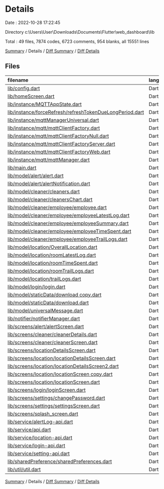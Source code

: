 # Details

Date : 2022-10-28 17:22:45

Directory c:\\Users\\User\\Downloads\\Documents\\Flutter\\web_dashboard\\lib

Total : 49 files,  7874 codes, 6723 comments, 954 blanks, all 15551 lines

[Summary](results.md) / Details / [Diff Summary](diff.md) / [Diff Details](diff-details.md)

## Files
| filename | language | code | comment | blank | total |
| :--- | :--- | ---: | ---: | ---: | ---: |
| [lib/config.dart](/lib/config.dart) | Dart | 9 | 2 | 2 | 13 |
| [lib/homeScreen.dart](/lib/homeScreen.dart) | Dart | 189 | 32 | 18 | 239 |
| [lib/instance/MQTTAppState.dart](/lib/instance/MQTTAppState.dart) | Dart | 20 | 1 | 7 | 28 |
| [lib/instance/forceRefresh/refreshTokenDueLongPeriod.dart](/lib/instance/forceRefresh/refreshTokenDueLongPeriod.dart) | Dart | 59 | 11 | 7 | 77 |
| [lib/instance/mqttManagerUniversal.dart](/lib/instance/mqttManagerUniversal.dart) | Dart | 0 | 333 | 56 | 389 |
| [lib/instance/mqtt/mqttClientFactory.dart](/lib/instance/mqtt/mqttClientFactory.dart) | Dart | 3 | 0 | 1 | 4 |
| [lib/instance/mqtt/mqttClientFactoryNull.dart](/lib/instance/mqtt/mqttClientFactoryNull.dart) | Dart | 4 | 0 | 2 | 6 |
| [lib/instance/mqtt/mqttClientFactoryServer.dart](/lib/instance/mqtt/mqttClientFactoryServer.dart) | Dart | 17 | 6 | 6 | 29 |
| [lib/instance/mqtt/mqttClientFactoryWeb.dart](/lib/instance/mqtt/mqttClientFactoryWeb.dart) | Dart | 16 | 3 | 6 | 25 |
| [lib/instance/mqtt/mqttManager.dart](/lib/instance/mqtt/mqttManager.dart) | Dart | 192 | 57 | 51 | 300 |
| [lib/main.dart](/lib/main.dart) | Dart | 43 | 3 | 7 | 53 |
| [lib/model/alert/alert.dart](/lib/model/alert/alert.dart) | Dart | 121 | 0 | 19 | 140 |
| [lib/model/alert/alertNotification.dart](/lib/model/alert/alertNotification.dart) | Dart | 22 | 0 | 4 | 26 |
| [lib/model/cleaner/cleaners.dart](/lib/model/cleaner/cleaners.dart) | Dart | 45 | 0 | 9 | 54 |
| [lib/model/cleaner/cleanersChart.dart](/lib/model/cleaner/cleanersChart.dart) | Dart | 90 | 0 | 15 | 105 |
| [lib/model/cleaner/employee/employee.dart](/lib/model/cleaner/employee/employee.dart) | Dart | 194 | 0 | 25 | 219 |
| [lib/model/cleaner/employee/employeeLatestLog.dart](/lib/model/cleaner/employee/employeeLatestLog.dart) | Dart | 118 | 0 | 16 | 134 |
| [lib/model/cleaner/employee/employeeSummary.dart](/lib/model/cleaner/employee/employeeSummary.dart) | Dart | 130 | 0 | 16 | 146 |
| [lib/model/cleaner/employee/employeeTimeSpent.dart](/lib/model/cleaner/employee/employeeTimeSpent.dart) | Dart | 43 | 0 | 8 | 51 |
| [lib/model/cleaner/employee/employeeTrailLogs.dart](/lib/model/cleaner/employee/employeeTrailLogs.dart) | Dart | 193 | 0 | 25 | 218 |
| [lib/model/location/OverallLocation.dart](/lib/model/location/OverallLocation.dart) | Dart | 53 | 0 | 10 | 63 |
| [lib/model/location/roomLatestLog.dart](/lib/model/location/roomLatestLog.dart) | Dart | 134 | 0 | 20 | 154 |
| [lib/model/location/roomTimeSpent.dart](/lib/model/location/roomTimeSpent.dart) | Dart | 88 | 0 | 15 | 103 |
| [lib/model/location/roomTrailLogs.dart](/lib/model/location/roomTrailLogs.dart) | Dart | 173 | 0 | 20 | 193 |
| [lib/model/location/trailLogs.dart](/lib/model/location/trailLogs.dart) | Dart | 148 | 0 | 30 | 178 |
| [lib/model/login/login.dart](/lib/model/login/login.dart) | Dart | 175 | 0 | 35 | 210 |
| [lib/model/staticData/download copy.dart](/lib/model/staticData/download%20copy.dart) | Dart | 242 | 5 | 33 | 280 |
| [lib/model/staticData/download.dart](/lib/model/staticData/download.dart) | Dart | 0 | 4,018 | 81 | 4,099 |
| [lib/model/universalMessage.dart](/lib/model/universalMessage.dart) | Dart | 25 | 0 | 4 | 29 |
| [lib/notifier/notifierManager.dart](/lib/notifier/notifierManager.dart) | Dart | 164 | 3 | 23 | 190 |
| [lib/screens/alert/alertScreen.dart](/lib/screens/alert/alertScreen.dart) | Dart | 624 | 107 | 35 | 766 |
| [lib/screens/cleaner/cleanerDetails.dart](/lib/screens/cleaner/cleanerDetails.dart) | Dart | 448 | 46 | 22 | 516 |
| [lib/screens/cleaner/cleanerScreen.dart](/lib/screens/cleaner/cleanerScreen.dart) | Dart | 881 | 82 | 48 | 1,011 |
| [lib/screens/locationDetailsScreen.dart](/lib/screens/locationDetailsScreen.dart) | Dart | 0 | 937 | 32 | 969 |
| [lib/screens/location/locationDetailsScreen.dart](/lib/screens/location/locationDetailsScreen.dart) | Dart | 856 | 81 | 31 | 968 |
| [lib/screens/location/locationDetailsScreen2.dart](/lib/screens/location/locationDetailsScreen2.dart) | Dart | 496 | 42 | 21 | 559 |
| [lib/screens/location/locationScreen copy.dart](/lib/screens/location/locationScreen%20copy.dart) | Dart | 891 | 155 | 57 | 1,103 |
| [lib/screens/location/locationScreen.dart](/lib/screens/location/locationScreen.dart) | Dart | 0 | 533 | 20 | 553 |
| [lib/screens/login/loginScreen.dart](/lib/screens/login/loginScreen.dart) | Dart | 230 | 26 | 14 | 270 |
| [lib/screens/settings/changePassword.dart](/lib/screens/settings/changePassword.dart) | Dart | 256 | 28 | 21 | 305 |
| [lib/screens/settings/settingsScreen.dart](/lib/screens/settings/settingsScreen.dart) | Dart | 142 | 29 | 10 | 181 |
| [lib/screens/splash_screen.dart](/lib/screens/splash_screen.dart) | Dart | 0 | 32 | 6 | 38 |
| [lib/service/alertLog-api.dart](/lib/service/alertLog-api.dart) | Dart | 26 | 0 | 5 | 31 |
| [lib/service/api.dart](/lib/service/api.dart) | Dart | 78 | 2 | 11 | 91 |
| [lib/service/location-api.dart](/lib/service/location-api.dart) | Dart | 68 | 3 | 14 | 85 |
| [lib/service/login-api.dart](/lib/service/login-api.dart) | Dart | 23 | 20 | 6 | 49 |
| [lib/service/setting-api.dart](/lib/service/setting-api.dart) | Dart | 8 | 0 | 2 | 10 |
| [lib/sharedPreference/sharedPreferences.dart](/lib/sharedPreference/sharedPreferences.dart) | Dart | 94 | 126 | 18 | 238 |
| [lib/util/util.dart](/lib/util/util.dart) | Dart | 43 | 0 | 10 | 53 |

[Summary](results.md) / Details / [Diff Summary](diff.md) / [Diff Details](diff-details.md)